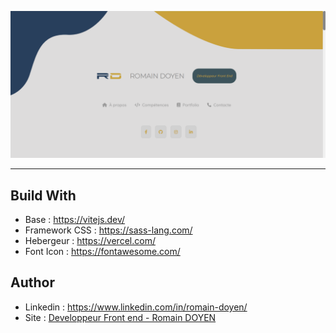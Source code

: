![Rendu du site](screen.png)

---

## Build With

- Base : https://vitejs.dev/
- Framework CSS : https://sass-lang.com/
- Hebergeur : https://vercel.com/
- Font Icon : https://fontawesome.com/

## Author

- Linkedin : https://www.linkedin.com/in/romain-doyen/
- Site : [Developpeur Front end - Romain DOYEN](https://romaindoyen.vercel.app/)
